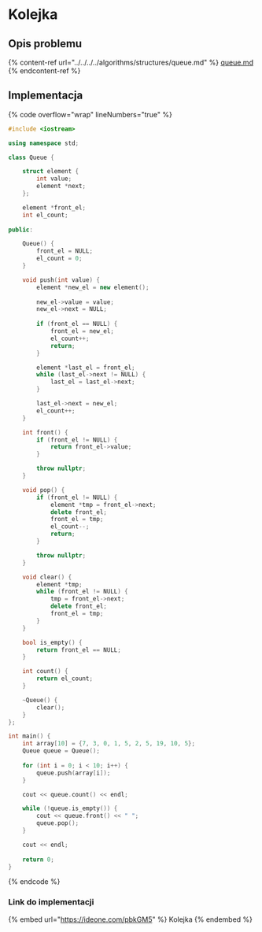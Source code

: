 # Kolejka

## Opis problemu

{% content-ref url="../../../../algorithms/structures/queue.md" %}
[queue.md](../../../../algorithms/structures/queue.md)
{% endcontent-ref %}

## Implementacja

{% code overflow="wrap" lineNumbers="true" %}
```cpp
#include <iostream>

using namespace std;

class Queue {

    struct element {
        int value;
        element *next;
    };

    element *front_el;
    int el_count;
    
public:

    Queue() {
        front_el = NULL;
        el_count = 0;
    }

    void push(int value) {
        element *new_el = new element();
        
        new_el->value = value;
        new_el->next = NULL;
        
        if (front_el == NULL) {
            front_el = new_el;
            el_count++;
            return;
        }

        element *last_el = front_el;
        while (last_el->next != NULL) {
            last_el = last_el->next;
        }

        last_el->next = new_el;
        el_count++;
    }

    int front() {
        if (front_el != NULL) {
            return front_el->value;
        }

        throw nullptr;
    }

    void pop() {
        if (front_el != NULL) {
            element *tmp = front_el->next;
            delete front_el;
            front_el = tmp;
            el_count--;
            return;
        }

        throw nullptr;
    }

    void clear() {
        element *tmp;
        while (front_el != NULL) {
            tmp = front_el->next;
            delete front_el;
            front_el = tmp;
        }
    }

    bool is_empty() {
        return front_el == NULL;
    }

    int count() {
        return el_count;
    }

    ~Queue() {
        clear();
    }
};

int main() {
    int array[10] = {7, 3, 0, 1, 5, 2, 5, 19, 10, 5};
    Queue queue = Queue();
    
    for (int i = 0; i < 10; i++) {
        queue.push(array[i]);
    }

    cout << queue.count() << endl;

    while (!queue.is_empty()) {
        cout << queue.front() << " ";
        queue.pop();
    }

    cout << endl;
    
    return 0;
}
```
{% endcode %}

### Link do implementacji

{% embed url="https://ideone.com/pbkGM5" %}
Kolejka
{% endembed %}
